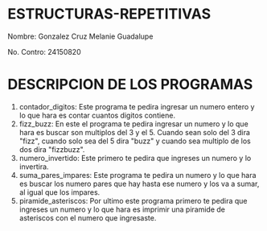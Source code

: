 # ESTRUCTURAS-REPETITIVAS
Nombre: Gonzalez Cruz Melanie Guadalupe 

No. Contro: 24150820 
# DESCRIPCION DE LOS PROGRAMAS 
1. contador_digitos: 
   Este programa te pedira ingresar un numero entero y lo que hara es contar cuantos digitos contiene. 
2. fizz_buzz: 
   En este el programa te pedira ingresar un numero y lo que hara es buscar son multiplos del 3 y el 5. Cuando sean solo del 3 dira "fizz", cuando solo sea del 5 dira "buzz" y cuando sea multiplo de los dos dira "fizzbuzz". 
3. numero_invertido: 
  Este primero te pedira que ingreses un numero y lo invertira. 
4. suma_pares_impares: 
   Este programa te pedira un numero y lo que hara es buscar los numero pares que hay hasta ese numero y los va a sumar, al igual que los impares. 
5. piramide_asteriscos: 
   Por ultimo este programa primero te pedira que ingreses un numero y lo que hara es imprimir una piramide de asteriscos con el numero que ingresaste. 
